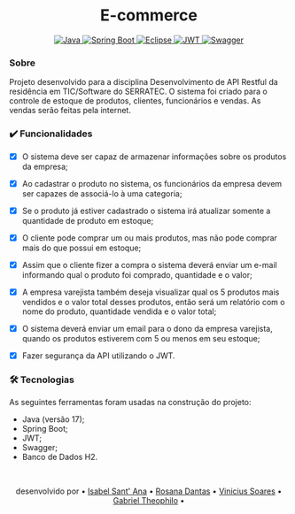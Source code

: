 <h1 align="center">E-commerce</h1>

<p align="center">
   <a href="https://img.shields.io/badge/Java-ED8B00?style=for-the-badge&logo=java&logoColor=white">
    <img src="https://img.shields.io/badge/Java-ED8B00?style=for-the-badge&logo=java&logoColor=white"  alt="Java" />
  </a>
  <a href="https://img.shields.io/badge/Spring_Boot-F2F4F9?style=for-the-badge&logo=spring-boot">
    <img src="https://img.shields.io/badge/Spring_Boot-F2F4F9?style=for-the-badge&logo=spring-boot"  alt="Spring Boot" />
  </a>
   <a href="https://img.shields.io/badge/Eclipse-2C2255?style=for-the-badge&logo=eclipse&logoColor=white">
    <img src="https://img.shields.io/badge/Eclipse-2C2255?style=for-the-badge&logo=eclipse&logoColor=white"  alt="Eclipse" />
  </a>
   <a href="https://img.shields.io/badge/JWT-000000?style=for-the-badge&logo=JSON%20web%20tokens&logoColor=white">
    <img src="https://img.shields.io/badge/JWT-000000?style=for-the-badge&logo=JSON%20web%20tokens&logoColor=white"  alt="JWT" />
  </a>
    <a href="https://img.shields.io/badge/Swagger-85EA2D?style=for-the-badge&logo=Swagger&logoColor=white">
    <img src="https://img.shields.io/badge/Swagger-85EA2D?style=for-the-badge&logo=Swagger&logoColor=white"  alt="Swagger" />
  </a>
</p>

### Sobre
Projeto desenvolvido para a disciplina Desenvolvimento de API Restful da residência em TIC/Software do SERRATEC. O sistema foi criado para o controle de estoque de produtos, clientes, funcionários e vendas. As vendas serão feitas pela internet.

### ✔️ Funcionalidades

- [x] O sistema deve ser capaz de armazenar informações sobre os produtos da empresa;
- [x] Ao cadastrar o produto no sistema, os funcionários da empresa devem ser capazes de associá-lo à uma categoria;
- [x] Se o produto já estiver cadastrado o sistema irá atualizar somente a quantidade de produto em estoque;
- [x] O cliente pode comprar um ou mais produtos, mas não pode comprar mais do que possui em estoque;
- [x] Assim que o cliente fizer a compra o sistema deverá enviar um e-mail informando  qual o produto foi comprado, quantidade e o valor;
- [x] A empresa varejista também deseja visualizar qual os 5 produtos mais vendidos e o valor total desses produtos, então será um relatório com o nome do produto, quantidade vendida e o valor total;
- [x] O sistema deverá enviar um email para o dono da empresa varejista, quando os produtos estiverem com 5 ou menos em seu estoque;
- [x] Fazer segurança da API utilizando o JWT.


### 🛠 Tecnologias

As seguintes ferramentas foram usadas na construção do projeto:

- Java (versão 17);
- Spring Boot;
- JWT;
- Swagger;
- Banco de Dados H2.
<br>

 <p align="center">
desenvolvido por • <a href="https://www.linkedin.com/in/isabelsantana2811/">Isabel Sant' Ana</a> •
<a href="https://www.linkedin.com/in/rosana-dantas-a1706910b/">Rosana Dantas</a> •
<a href="https://www.linkedin.com/in/vin%C3%ADcius-soares-43238b144/">Vinicius Soares</a> •
<a href="https://www.linkedin.com/in/gabriel-theophilo-32053a110/">Gabriel Theophilo</a> •
</p>
